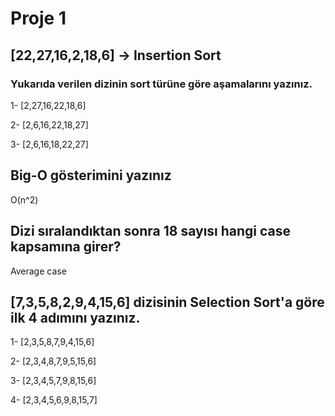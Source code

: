 # Proje 1

## [22,27,16,2,18,6] -> Insertion Sort

### Yukarıda verilen dizinin sort türüne göre aşamalarını yazınız.

1- [2,27,16,22,18,6]

2- [2,6,16,22,18,27]

3- [2,6,16,18,22,27]

## Big-O gösterimini yazınız

O(n^2)

## Dizi sıralandıktan sonra 18 sayısı hangi case kapsamına girer?

Average case

## [7,3,5,8,2,9,4,15,6] dizisinin Selection Sort'a göre ilk 4 adımını yazınız.

1- [2,3,5,8,7,9,4,15,6]

2- [2,3,4,8,7,9,5,15,6]

3- [2,3,4,5,7,9,8,15,6]

4- [2,3,4,5,6,9,8,15,7]